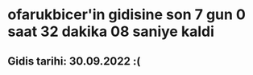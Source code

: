 # ofarukbicer'in gidisine son 7 gun 0 saat 32 dakika 08 saniye kaldi

## Gidis tarihi: 30.09.2022 :(